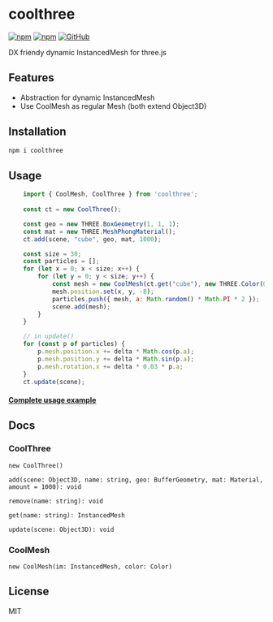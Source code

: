 # coolthree

[![npm](https://img.shields.io/npm/v/coolthree)](https://www.npmjs.com/package/coolthree)
[![npm](https://img.shields.io/npm/dm/coolthree)](https://www.npmjs.com/package/coolthree)
[![GitHub](https://img.shields.io/github/license/jgtools/textmesh)](https://github.com/git/git-scm.com/blob/main/MIT-LICENSE.txt)

DX friendy dynamic InstancedMesh for three.js

## Features
- Abstraction for dynamic InstancedMesh
- Use CoolMesh as regular Mesh (both extend Object3D)

## Installation
```bash
npm i coolthree
```

## Usage
```javascript
    import { CoolMesh, CoolThree } from 'coolthree';
    
    const ct = new CoolThree();

    const geo = new THREE.BoxGeometry(1, 1, 1);
    const mat = new THREE.MeshPhongMaterial();
    ct.add(scene, "cube", geo, mat, 1000);

    const size = 30;
    const particles = [];
    for (let x = 0; x < size; x++) {
        for (let y = 0; y < size; y++) {
            const mesh = new CoolMesh(ct.get("cube"), new THREE.Color(0xff0000));
            mesh.position.set(x, y, -8);
            particles.push({ mesh, a: Math.random() * Math.PI * 2 });
            scene.add(mesh);
        }
    }

    // in update()
    for (const p of particles) {
        p.mesh.position.x += delta * Math.cos(p.a);
        p.mesh.position.y += delta * Math.sin(p.a);
        p.mesh.rotation.x += delta * 0.03 * p.a;
    }
    ct.update(scene);
```

#### [Complete usage example](https://codesandbox.io/s/coolthree-example-8yjzm6)

## Docs

### CoolThree
`new CoolThree()`

`add(scene: Object3D, name: string, geo: BufferGeometry, mat: Material, amount = 1000): void`

`remove(name: string): void`

`get(name: string): InstancedMesh`

`update(scene: Object3D): void`

### CoolMesh
`new CoolMesh(im: InstancedMesh, color: Color)`

## License

MIT
